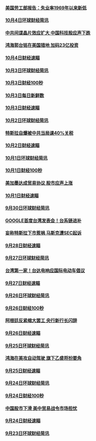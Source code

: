 #### [美国劳工部报告：失业率1969年以来新低](../pages/news208/a1394221.md?t=10060331) 

#### [10月4日环球财经简讯](../pages/news208/a1394211.md?t=10060331) 

#### [中共间谍晶片效应扩大 中国科技股应声下跌](../pages/news208/a1394210.md?t=10060331) 

#### [鸿海郭台铭在美国猎地 加码23亿投资](../pages/news208/a1394184.md?t=10060331) 

#### [10月4日财经速瞄](../pages/news208/a1394104.md?t=10060331) 

#### [10月3日环球财经简讯](../pages/news208/a1394057.md?t=10060331) 

#### [10月3日财经100秒](../pages/news208/a1394034.md?t=10060331) 

#### [10月3日每日新鲜数](../pages/news208/a1393967.md?t=10060331) 

#### [10月3日财经速瞄](../pages/news208/a1393964.md?t=10060331) 

#### [10月2日环球财经简讯](../pages/news208/a1393924.md?t=10060331) 

#### [特斯拉自爆被中共当局课40%关税](../pages/news208/a1393910.md?t=10060331) 

#### [10月2日财经速瞄](../pages/news208/a1393834.md?t=10060331) 

#### [10月1日环球财经简讯](../pages/news208/a1393775.md?t=10060331) 

#### [10月1日财经100秒](../pages/news208/a1393754.md?t=10060331) 

#### [美加墨达成贸易协议 股市应声上涨](../pages/news208/a1393738.md?t=10060331) 

#### [10月1日财经速瞄](../pages/news208/a1393681.md?t=10060331) 

#### [9月30日环球财经简讯](../pages/news208/a1393638.md?t=10060331) 

#### [GOOGLE首度台湾发表会！台系链进补](../pages/news208/a1393612.md?t=10060331) 

#### [妄称特斯拉下市惹祸 马斯克遭SEC起诉](../pages/news208/a1393392.md?t=10060331) 

#### [9月28日财经速瞄](../pages/news208/a1393394.md?t=10060331) 

#### [9月27日环球财经简讯](../pages/news208/a1393337.md?t=10060331) 

#### [台湾第一家！台达电响应国际电动车倡议](../pages/news208/a1393319.md?t=10060331) 

#### [9月27日财经速瞄](../pages/news208/a1393242.md?t=10060331) 

#### [9月26日环球财经简讯](../pages/news208/a1393188.md?t=10060331) 

#### [9月26日财经100秒](../pages/news208/a1393159.md?t=10060331) 

#### [阿根廷反紧缩大罢工 央行新行长闪辞](../pages/news208/a1393091.md?t=10060331) 

#### [9月26日财经速瞄](../pages/news208/a1393087.md?t=10060331) 

#### [9月25日环球财经简讯](../pages/news208/a1393038.md?t=10060331) 

#### [鸿海在美攻自动驾驶 旗下乙盛将扮要角](../pages/news208/a1393021.md?t=10060331) 

#### [9月25日财经速瞄](../pages/news208/a1392936.md?t=10060331) 

#### [9月24日环球财经简讯](../pages/news208/a1392891.md?t=10060331) 

#### [9月24日财经100秒](../pages/news208/a1392876.md?t=10060331) 

#### [中国股市下滑 美中贸易战令市场担忧](../pages/news208/a1392874.md?t=10060331) 

#### [9月24日财经速瞄](../pages/news208/a1392794.md?t=10060331) 

#### [9月23日环球财经简讯](../pages/news208/a1392759.md?t=10060331) 


